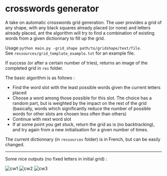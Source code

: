 # crosswords generator

A take on automatic crosswords grid generation. 
The user provides a grid of any shape, with any black squares already placed (or none) and letters already placed, ant the algorithm will try to find a combination of existing words from a given dictionnary to fill up the grid.

Usage ``` python main.py -grid_shape path/to/gridshape/text/file ```.  
See ```ressources/grid_template_example.txt``` for an example file.

If success (or after a certain number of tries), returns an image of the completed grid in ```res``` folder. 

The basic algorithm is as follows :
* Find the word slot with the least possible words given the current letters placed
* Choose a word among those possible for this slot. The choice has a random part, but is weighted by the impact on the rest of the grid (basically, words which significantly reduce the number of possible words for other slots are chosen less often than others)
* Continue with next word slot
* If at some point you get stuck, return the grid as is (no backtracking), and try again from a new initialisation for a given number of times.

The current dictionnary (in ```ressources``` folder) is in French, but can be easily changed.

___

Some nice outputs (no fixed letters in initial grid) :

![cw1](https://user-images.githubusercontent.com/69635385/124144499-54ec9700-da8c-11eb-879c-deec17b3df65.png)
![cw2](https://user-images.githubusercontent.com/69635385/124144506-561dc400-da8c-11eb-9fad-39caef30e003.png)
![cw3](https://user-images.githubusercontent.com/69635385/124144576-633ab300-da8c-11eb-92d7-cffe3b5f17f7.png)


